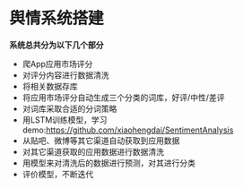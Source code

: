 # **舆情系统搭建**
**系统总共分为以下几个部分**
- 爬App应用市场评分
- 对评分内容进行数据清洗
- 将相关数据存库
- 将应用市场评分自动生成三个分类的词库，好评/中性/差评
- 对词库采取合适的分词策略
- 用LSTM训练模型，学习demo:https://github.com/xiaohengdai/SentimentAnalysis
- 从贴吧、微博等其它渠道自动获取到应用数据
- 对其它渠道获取的应用数据进行数据清洗
- 用模型来对清洗后的数据进行预测，对其进行分类
- 评价模型，不断迭代
